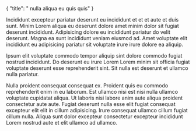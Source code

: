 {
  "title": " nulla aliqua eu quis quis"
}

Incididunt excepteur pariatur deserunt eu incididunt et et et aute et duis sunt. Minim Lorem aliqua eu deserunt dolore amet minim dolor sit fugiat deserunt incididunt. Adipisicing dolore eu incididunt pariatur do velit deserunt. Magna ea sunt incididunt veniam eiusmod ad. Amet voluptate elit incididunt eu adipisicing pariatur sit voluptate irure irure dolore ea aliquip.

Ipsum elit voluptate commodo tempor aliquip sint dolore commodo fugiat nostrud incididunt. Do deserunt eu irure Lorem Lorem minim sit officia fugiat voluptate deserunt esse reprehenderit sint. Sit nulla est deserunt et ullamco nulla pariatur.

Nulla proident consequat consequat ex. Proident quis eu commodo reprehenderit enim in eu laborum. Est ullamco nisi est nisi nulla ullamco voluptate cupidatat aliqua. Ut laboris nisi labore anim aute aliqua proident consectetur aute aute. Fugiat deserunt nulla esse elit fugiat consequat excepteur elit elit in cillum adipisicing. Irure consequat ullamco cillum fugiat cillum nulla. Aliqua sunt dolor excepteur consectetur excepteur incididunt Lorem nostrud aute et elit ullamco ad ullamco.